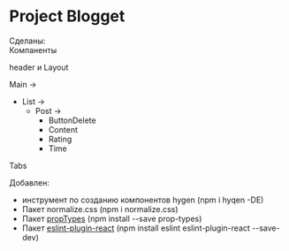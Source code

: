 # Project **Blogget**

Сделаны: <br/>
Компаненты 

header и Layout

Main ->  
  * List -> 
    * Post ->  
      * ButtonDelete 
      * Content 
      * Rating 
      * Time

  Tabs

Добавлен:

* инструмент по созданию компонентов hygen (npm i hyqen -DE)
* Пакет normalize.css (npm i normalize.css)
* Пакет [propTypes](https://www.npmjs.com/package/prop-types) (npm install --save prop-types)
* Пакет [eslint-plugin-react](https://www.npmjs.com/package/eslint-plugin-react) (npm install eslint eslint-plugin-react --save-dev)